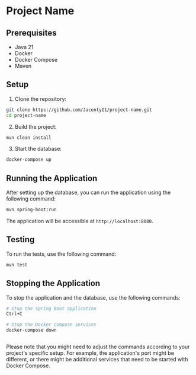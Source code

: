 # Project Name

## Prerequisites

- Java 21
- Docker
- Docker Compose
- Maven

## Setup

1. Clone the repository:

```bash
git clone https://github.com/JacentyI1/project-name.git
cd project-name
```

2. Build the project:

```bash
mvn clean install
```

3. Start the database:

```bash
docker-compose up
```

## Running the Application

After setting up the database, you can run the application using the following command:

```bash
mvn spring-boot:run
```

The application will be accessible at `http://localhost:8080`.

## Testing

To run the tests, use the following command:

```bash
mvn test
```

## Stopping the Application

To stop the application and the database, use the following commands:

```bash
# Stop the Spring Boot application
Ctrl+C

# Stop the Docker Compose services
docker-compose down
```
```
```
Please note that you might need to adjust the commands according to your project's specific setup. For example, the application's port might be different, or there might be additional services that need to be started with Docker Compose.

